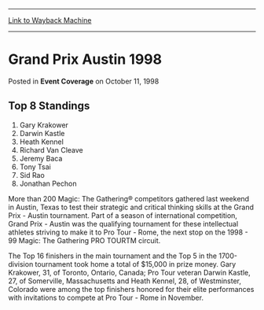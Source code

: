 
---
[Link to Wayback Machine](https://web.archive.org/web/20160303192104/http://magic.wizards.com/en/events/coverage/gpaustin98)

[_metadata_:description]:- "Top 8 Standings Gary Krakower Darwin Kastle Heath Kennel Richard Van Cleave Jeremy Baca Tony Tsai Sid Rao Jonathan Pechon"
[_metadata_:generator]:- "Drupal 7 (http://drupal.org)"
[_metadata_:node]:- "940116"
[_metadata_:publish_date]:- "1998-10-11"
[_metadata_:source]:- "div-main-content"
[_metadata_:title]:- "Grand Prix Austin 1998"
[_metadata_:wayback_capture_timestamp]:- "2016-03-03 19:21:04"
[_metadata_:wayback_raw_url]:- "https://web.archive.org/web/20160303192104id_/http://magic.wizards.com/en/events/coverage/gpaustin98"
[_metadata_:wayback_url]:- "http://magic.wizards.com/en/events/coverage/gpaustin98"
---


Grand Prix Austin 1998
======================



 Posted in **Event Coverage**
 on October 11, 1998 











Top 8 Standings
---------------


1. Gary Krakower
2. Darwin Kastle
3. Heath Kennel
4. Richard Van Cleave
5. Jeremy Baca
6. Tony Tsai
7. Sid Rao
8. Jonathan Pechon

More than 200 Magic: The Gathering® competitors gathered last weekend in Austin, Texas to test their strategic and critical thinking skills at the Grand Prix - Austin tournament. Part of a season of international competition, Grand Prix - Austin was the qualifying tournament for these intellectual athletes striving to make it to Pro Tour - Rome, the next stop on the 1998 - 99 Magic: The Gathering PRO TOURTM circuit.


The Top 16 finishers in the main tournament and the Top 5 in the 1700-division tournament took home a total of $15,000 in prize money. Gary Krakower, 31, of Toronto, Ontario, Canada; Pro Tour veteran Darwin Kastle, 27, of Somerville, Massachusetts and Heath Kennel, 28, of Westminster, Colorado were among the top finishers honored for their elite performances with invitations to compete at Pro Tour - Rome in November.








